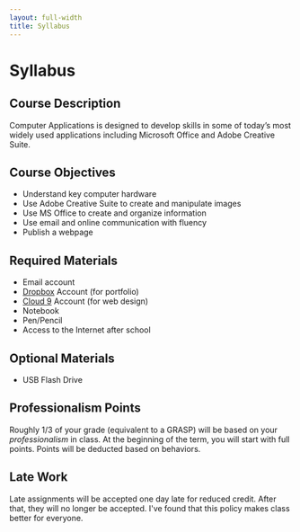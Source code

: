 ```yaml
---
layout: full-width
title: Syllabus
---
```


# Syllabus #

## Course Description ##
Computer Applications is designed to develop skills in some of today’s most widely used applications including Microsoft Office and Adobe Creative Suite.

## Course Objectives ##
* Understand key computer hardware
* Use Adobe Creative Suite to create and manipulate images
* Use MS Office to create and organize information
* Use email and online communication with fluency
* Publish a webpage


## Required Materials ##
* Email account
* [Dropbox](http://dropbox.com) Account (for portfolio)
* [Cloud 9](http://c9.io) Account (for web design)
* Notebook
* Pen/Pencil
* Access to the Internet after school

## Optional Materials ##
* USB Flash Drive


## Professionalism Points ##

Roughly 1/3 of your grade (equivalent to a GRASP) will be based on your *professionalism* in class.  At the beginning of the term, you will start with full points.  Points will be deducted based on behaviors.


## Late Work ##
Late assignments will be accepted one day late for reduced credit.  After that, they will no longer be accepted.  I've found that this policy makes class better for everyone.

